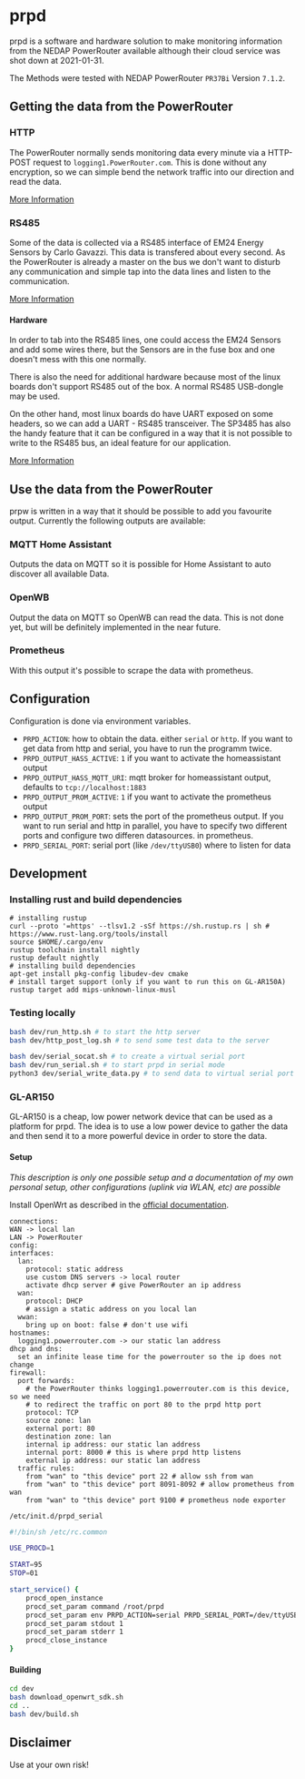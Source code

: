 # prpd

prpd is a software and hardware solution to make monitoring information from the
NEDAP PowerRouter available although their cloud service was shot down
at 2021-01-31.

The Methods were tested with NEDAP PowerRouter `PR37Bi` Version `7.1.2`.


## Getting the data from the PowerRouter

### HTTP

The PowerRouter normally sends monitoring data every minute via a HTTP-POST
request to `logging1.PowerRouter.com`. This is done without any encryption, so
we can simple bend the network traffic into our direction and read the data.

[More Information](doc/http.md)

### RS485

Some of the data is collected via a RS485 interface of EM24 Energy Sensors by
Carlo Gavazzi. This data is transfered about every second. As the PowerRouter
is already a master on the bus we don't want to disturb any communication and
simple tap into the data lines and listen to the communication.

[More Information](doc/serial.md)

#### Hardware

In order to tab into the RS485 lines, one could access the EM24 Sensors and add
some wires there, but the Sensors are in the fuse box and one doesn't mess with
this one normally.

There is also the need for additional hardware because most of the linux boards
don't support RS485 out of the box. A normal RS485 USB-dongle may be used.

On the other hand, most linux boards do have UART exposed on some headers, so
we can add a UART - RS485 transceiver. The SP3485 has also the handy feature
that it can be configured in a way that it is not possible to write to the
RS485 bus, an ideal feature for our application.

[More Information](hardware/README.md)

## Use the data from the PowerRouter

prpw is written in a way that it should be possible to add you favourite
output. Currently the following outputs are available:

### MQTT Home Assistant

Outputs the data on MQTT so it is possible for Home Assistant to auto discover
all available Data.

### OpenWB

Output the data on MQTT so OpenWB can read the data. This is not done yet, but
will be definitely implemented in the near future.

### Prometheus

With this output it's possible to scrape the data with prometheus.


## Configuration

Configuration is done via environment variables.

* `PRPD_ACTION`: how to obtain the data. either `serial` or `http`. If you want
  to get data from http and serial, you have to run the programm twice.
* `PRPD_OUTPUT_HASS_ACTIVE`: `1` if you want to activate the homeassistant output
* `PRPD_OUTPUT_HASS_MQTT_URI`: mqtt broker for homeassistant output, defaults to
  `tcp://localhost:1883`
* `PRPD_OUTPUT_PROM_ACTIVE`: `1` if you want to activate the prometheus output
* `PRPD_OUTPUT_PROM_PORT`: sets the port of the prometheus output. If you want
  to run serial and http in parallel, you have to specify two different ports
  and configure two differen datasources. in prometheus.
* `PRPD_SERIAL_PORT`: serial port (like `/dev/ttyUSB0`) where to listen for
  data

## Development

### Installing rust and build dependencies

```
# installing rustup
curl --proto '=https' --tlsv1.2 -sSf https://sh.rustup.rs | sh # https://www.rust-lang.org/tools/install
source $HOME/.cargo/env
rustup toolchain install nightly
rustup default nightly
# installing build dependencies
apt-get install pkg-config libudev-dev cmake
# install target support (only if you want to run this on GL-AR150A)
rustup target add mips-unknown-linux-musl
```

### Testing locally

```bash
bash dev/run_http.sh # to start the http server
bash dev/http_post_log.sh # to send some test data to the server

bash dev/serial_socat.sh # to create a virtual serial port
bash dev/run_serial.sh # to start prpd in serial mode
python3 dev/serial_write_data.py # to send data to virtual serial port
```

### GL-AR150

GL-AR150 is a cheap, low power network device that can be used as a platform
for prpd. The idea is to use a low power device to gather the data and then
send it to a more powerful device in order to store the data.

#### Setup

*This description is only one possible setup and a documentation of my own
personal setup, other configurations (uplink via WLAN, etc) are possible*

Install OpenWrt as described in the [official
documentation](https://openwrt.org/toh/gl.inet/gl-ar150).

```
connections:
WAN -> local lan
LAN -> PowerRouter
config:
interfaces:
  lan:
    protocol: static address
    use custom DNS servers -> local router
    activate dhcp server # give PowerRouter an ip address
  wan:
    protocol: DHCP
    # assign a static address on you local lan
  wwan:
    bring up on boot: false # don't use wifi
hostnames:
  logging1.powerrouter.com -> our static lan address
dhcp and dns:
  set an infinite lease time for the powerrouter so the ip does not change
firewall:
  port forwards:
    # the PowerRouter thinks logging1.powerrouter.com is this device, so we need
    # to redirect the traffic on port 80 to the prpd http port
    protocol: TCP
    source zone: lan
    external port: 80
    destination zone: lan
    internal ip address: our static lan address
    internal port: 8000 # this is where prpd http listens
    external ip address: our static lan address
  traffic rules:
    from "wan" to "this device" port 22 # allow ssh from wan
    from "wan" to "this device" port 8091-8092 # allow prometheus from wan
    from "wan" to "this device" port 9100 # prometheus node exporter
```

`/etc/init.d/prpd_serial`

``` bash
#!/bin/sh /etc/rc.common

USE_PROCD=1

START=95
STOP=01

start_service() {
    procd_open_instance
    procd_set_param command /root/prpd
    procd_set_param env PRPD_ACTION=serial PRPD_SERIAL_PORT=/dev/ttyUSB0 PRPD_OUTPUT_HASS_MQTT_URI=tcp://mqtt-broker.local:1883/ PRPD_OUTPUT_HASS_ACTIVE=1 PRPD_OUTPUT_PROM_ACTIVE=1 PRPD_OUTPUT_PROM_PORT=8092
    procd_set_param stdout 1
    procd_set_param stderr 1
    procd_close_instance
}
```


#### Building

```bash
cd dev
bash download_openwrt_sdk.sh
cd ..
bash dev/build.sh
```

## Disclaimer

Use at your own risk!
